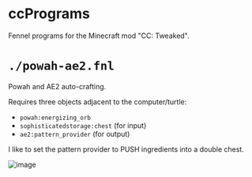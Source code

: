 # ccPrograms

Fennel programs for the Minecraft mod "CC: Tweaked".

# `./powah-ae2.fnl`

Powah and AE2 auto-crafting.

Requires three objects adjacent to the computer/turtle: 
  - `powah:energizing_orb`
  - `sophisticatedstorage:chest` (for input)
  - `ae2:pattern_provider` (for output)

I like to set the pattern provider to PUSH ingredients into 
a double chest.

![image](https://github.com/user-attachments/assets/82b562d1-4abc-409d-9db3-0ba9040b5164)
